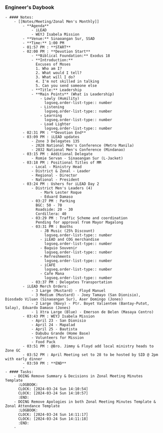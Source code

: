 ### Engineer's Daybook
	- #### Notes:
		- [[Notes/Meeting/Zonal Men's Monthly]]
			- **Agenda**
				- iLEAD
				- WEYJ Isabela Mission
			- **Venue:** Sinaoangan Sur, SSAD
			- **Time:** 1:00 PM
			- 01:57 PM : **START**
			- 02:00 PM : **Devotion Start**
				- **Biblical Foundation:** Exodus 18
				- **Introduction:**
				  Excuses of Moses
				  1. Who am I?
				  2. What would I tell?
				  3. What will I do?
				  4. I'm not skilled in talking
				  5. Can you send someone else
				- **Title:** Leadership
				- **Main Points** (What is Leadership)
					- Lowly (Humility)
					  logseq.order-list-type:: number
					- Listening
					  logseq.order-list-type:: number
					- Learning
					  logseq.order-list-type:: number
					- Load Lighter
					  logseq.order-list-type:: number
			- 02:31 PM : **Devotion End**
			- 03:09 PM : iLEAD updates
				- Zone 3 Delegates 135
				- 2028 National Men's Conference (Metro Manila)
				- 2032 National Men's Conference (Mindanao)
			- 03:15 PM : Additional Delegate
				- Romie Servan - Sinaoangan Sur (L-Jacket)
			- 03:18 PM : Positional Titles of MM
				- Local - Ministry Head
				- District & Zonal - Leader
				- Regional - Director
				- National - President
			- 03:24 PM : Ushers for iLEAD Day 2
				- District Men's Leaders (4)
					- Mark Lester Roque
					- Eduard Damaso
				- 03:27 PM : Parking
				  BGC: 50 - 70
				  Roadside: 20 - 30
				  Cordillera: 40
				- 03:29 PM : Traffic Scheme and coordination
				  Pending for approval from Mayor Magalong
				- 03:31 PM : Booths
					- JB Music (25% Discount)
					  logseq.order-list-type:: number
					- iLEAD and COG merchandise
					  logseq.order-list-type:: number
					- Baguio Souvenir
					  logseq.order-list-type:: number
					- Refreshments
					  logseq.order-list-type:: number
					- iCAFE
					  logseq.order-list-type:: number
					- Cafe Mana
					  logseq.order-list-type:: number
				- 03:37 PM : Delegates Transportation
			- iLEAD Merch Orders:
				- 3 Large (Mustard) - Floyd Manuel
				- 3 Medium (Mustard) - Joey Tamayo (San Dionisio), Diosdado Viluan (Sinaoangan Sur), Aser Domingo (Jones)
				- 2 Large (Navy) - Ptr. Boyet Valientem (Bantay-Putot, Salay), Eduardo Damaso (Jones)
				- 1 Xtra Large (Blue) - Emerson de Belen (Masaya Centro)
			- 03:43 PM : WEYJ Isabela Mission
				- April 23 - San Dionisio
				- April 24 - Mapalad
				- April 25 - Bautista
				- Dabubu Grande (Home Base)
				- Volunteers for Mission
				- Food Pack
			- 03:51 PM : @Bro. Jimmy & Floyd add local ministry heads to Zone GC
			- 03:52 PM : April Meeting set to 28 to be hosted by SID @ 2pm with early dinner
			- 03:59 PM : **END**
			-
	- #### Tasks:
		- DOING Remove Summary & Decisions in Zonal Meeting Minutes Template
		  :LOGBOOK:
		  CLOCK: [2024-03-24 Sun 14:10:54]
		  CLOCK: [2024-03-24 Sun 14:10:57]
		  :END:
		- DOING Remove Apologies in both Zonal Meeting Minutes Template & Zonal Attendance Template
		  :LOGBOOK:
		  CLOCK: [2024-03-24 Sun 14:11:17]
		  CLOCK: [2024-03-24 Sun 14:11:18]
		  :END:
		-
